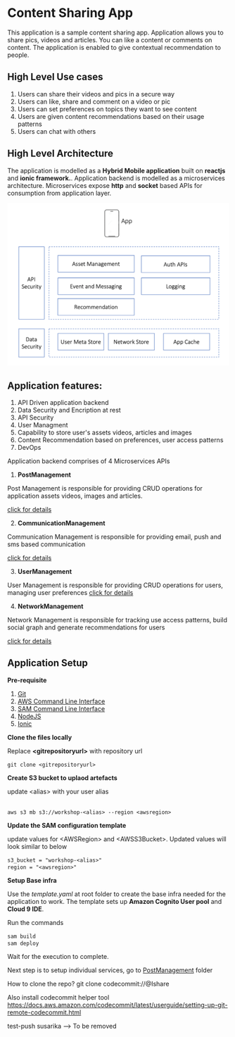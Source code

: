 # Content Sharing App

This application is a sample content sharing app. Application allows you to share pics, videos and articles. You can like a content or comments on content. The application is enabled to give contextual recommendation to people. 

## High Level Use cases

1. Users can share their videos and pics in a secure way
2. Users can like, share and comment on a video or pic
3. Users can set preferences on topics they want to see content
4. Users are given content recommendations based on their usage patterns
5. Users can chat with others

##  High Level Architecture

The application is modelled as a **Hybrid Mobile application** built on **reactjs** and **ionic framework.**. Application backend is modelled as a microservices architecture. Microservices expose **http** and **socket** based APIs for consumption from application layer.

![](./assets/highleveldesign.png)
 

## Application features:

1. API Driven application backend
2. Data Security and Encription at rest
3. API Security
4. User Managment
5. Capability to store user's assets videos, articles and images
6. Content Recommendation based on preferences, user access patterns
7. DevOps


Application backend comprises of 4 Microservices APIs

1. **PostManagement**

Post Management is responsible for providing CRUD operations for application assets videos, images and articles.

[click for details](./API/PostManagement)


2. **CommunicationManagement**

Communication Management is responsible for providing email, push and sms based communication

[click for details](./API/CommunicationManagement)


3. **UserManagement**

User Management is responsible for providing CRUD operations for users, managing user preferences
[click for details](./API/UserManagement)


4. **NetworkManagement**

Network Management is responsible for tracking use access patterns, build social graph and generate recommendations for users

[click for details](./API/NetworkManagement)


## Application Setup

**Pre-requisite**

1. [Git](https://git-scm.com/book/en/v2/Getting-Started-Installing-Git)
2. [AWS Command Line Interface](https://aws.amazon.com/cli/)
3. [SAM Command Line Interface](https://docs.aws.amazon.com/serverless-application-model/latest/developerguide/serverless-sam-cli-install.html)
4. [NodeJS](https://nodejs.org/en/)
5. [Ionic](https://ionicframework.com/docs/intro/cli)


**Clone the files locally**

Replace __&lt;gitrepositoryurl>__ with repository url

```
git clone <gitrepositoryurl>
```

**Create S3 bucket to uplaod artefacts**

update &lt;alias> with your user alias

```

aws s3 mb s3://workshop-<alias> --region <awsregion>

```

**Update the SAM configuration template**

update values for &lt;AWSRegion> and &lt;AWSS3Bucket>. Updated values will look similar to below

```
s3_bucket = "workshop-<alias>"
region = "<awsregion>"

```

**Setup Base infra**

Use the _template.yaml_ at root folder to create the base infra needed for the application to work. The template sets up **Amazon Cognito User pool** and **Cloud 9 IDE**. 

Run the commands

```
sam build
sam deploy
```

Wait for the execution to complete. 

Next step is to setup individual services, go to [PostManagement](./API/PostManagement) folder


How to clone the repo?
git clone codecommit://<AWSUserProfile>@Ishare <folder name>

Also install codecommit helper tool https://docs.aws.amazon.com/codecommit/latest/userguide/setting-up-git-remote-codecommit.html

test-push susarika --> To be removed